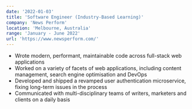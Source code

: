 ```yaml
---
date: '2022-01-03'
title: 'Software Engineer (Industry-Based Learning)'
company: 'News Perform'
location: 'Melbourne, Australia'
range: 'January - June 2022'
url: 'https://www.newsperform.com/'
---
```


- Wrote modern, performant, maintainable code across full-stack web applications
- Worked on a variety of facets of web applications, including content management, search engine optimisation and DevOps
- Developed and shipped a revamped user authentication microservice, fixing long-term issues in the process
- Communicated with multi-disciplinary teams of writers, marketers and clients on a daily basis
